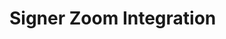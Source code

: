 ﻿# Signer Zoom Integration

<!-- link to version in Portuguese -->
<div data-alt-locales="pt-br"></div>